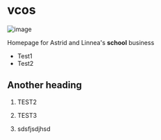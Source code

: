 # vcos

![image](https://user-images.githubusercontent.com/58990277/71033702-257b7100-2118-11ea-87d7-103cacf60963.png)

Homepage for Astrid and Linnea's **school** business

* Test1
* Test2

## Another heading

1. TEST2

2. TEST3

3. sdsfjsdjhsd

   

